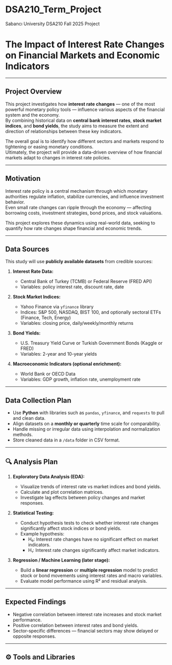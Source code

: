 # DSA210_Term_Project
Sabancı University DSA210 Fall 2025 Project
# The Impact of Interest Rate Changes on Financial Markets and Economic Indicators

---

## Project Overview
This project investigates how **interest rate changes** — one of the most powerful monetary policy tools — influence various aspects of the financial system and the economy.  
By combining historical data on **central bank interest rates**, **stock market indices**, and **bond yields**, the study aims to measure the extent and direction of relationships between these key indicators.  

The overall goal is to identify how different sectors and markets respond to tightening or easing monetary conditions.  
Ultimately, the project will provide a data-driven overview of how financial markets adapt to changes in interest rate policies.

---

## Motivation
Interest rate policy is a central mechanism through which monetary authorities regulate inflation, stabilize currencies, and influence investment behavior.  
Even small rate changes can ripple through the economy — affecting borrowing costs, investment strategies, bond prices, and stock valuations.  

This project explores these dynamics using real-world data, seeking to quantify how rate changes shape financial and economic trends.

---

## Data Sources
This study will use **publicly available datasets** from credible sources:

1. **Interest Rate Data:**  
   - Central Bank of Turkey (TCMB) or Federal Reserve (FRED API)  
   - Variables: policy interest rate, discount rate, date  

2. **Stock Market Indices:**  
   - Yahoo Finance via `yfinance` library  
   - Indices: S&P 500, NASDAQ, BIST 100, and optionally sectoral ETFs (Finance, Tech, Energy)  
   - Variables: closing price, daily/weekly/monthly returns  

3. **Bond Yields:**  
   - U.S. Treasury Yield Curve or Turkish Government Bonds (Kaggle or FRED)  
   - Variables: 2-year and 10-year yields  

4. **Macroeconomic Indicators (optional enrichment):**  
   - World Bank or OECD Data  
   - Variables: GDP growth, inflation rate, unemployment rate  

---

## Data Collection Plan
- Use **Python** with libraries such as `pandas`, `yfinance`, and `requests` to pull and clean data.  
- Align datasets on a **monthly or quarterly** time scale for comparability.  
- Handle missing or irregular data using interpolation and normalization methods.  
- Store cleaned data in a `/data` folder in CSV format.  

---

## 🔍 Analysis Plan
1. **Exploratory Data Analysis (EDA):**  
   - Visualize trends of interest rate vs market indices and bond yields.  
   - Calculate and plot correlation matrices.  
   - Investigate lag effects between policy changes and market responses.

2. **Statistical Testing:**  
   - Conduct hypothesis tests to check whether interest rate changes significantly affect stock indices or bond yields.  
   - Example hypothesis:  
     - H₀: Interest rate changes have no significant effect on market indicators.  
     - H₁: Interest rate changes significantly affect market indicators.

3. **Regression / Machine Learning (later stage):**  
   - Build a **linear regression** or **multiple regression** model to predict stock or bond movements using interest rates and macro variables.  
   - Evaluate model performance using R² and residual analysis.

---

## Expected Findings
- Negative correlation between interest rate increases and stock market performance.  
- Positive correlation between interest rates and bond yields.  
- Sector-specific differences — financial sectors may show delayed or opposite responses.  

---

## ⚙️ Tools and Libraries

